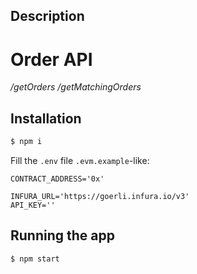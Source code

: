## Description

  # Order API

  */getOrders*
  */getMatchingOrders*

## Installation

```bash
$ npm i
```

Fill the `.env` file `.evm.example`-like:

```
CONTRACT_ADDRESS='0x'

INFURA_URL='https://goerli.infura.io/v3'
API_KEY=''

```

## Running the app

```bash
$ npm start
```
